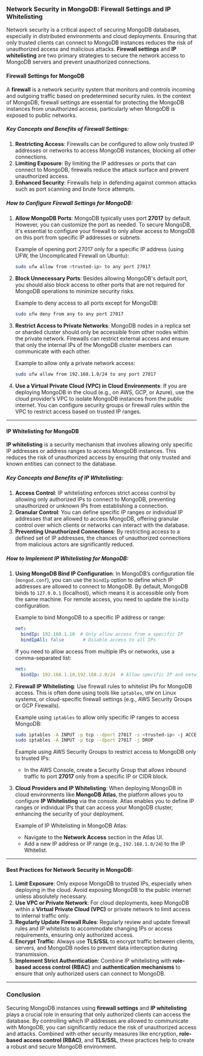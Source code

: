 ### **Network Security in MongoDB: Firewall Settings and IP Whitelisting**

Network security is a critical aspect of securing MongoDB databases, especially in distributed environments and cloud deployments. Ensuring that only trusted clients can connect to MongoDB instances reduces the risk of unauthorized access and malicious attacks. **Firewall settings** and **IP whitelisting** are two primary strategies to secure the network access to MongoDB servers and prevent unauthorized connections.

#### **Firewall Settings for MongoDB**

A **firewall** is a network security system that monitors and controls incoming and outgoing traffic based on predetermined security rules. In the context of MongoDB, firewall settings are essential for protecting the MongoDB instances from unauthorized access, particularly when MongoDB is exposed to public networks.

##### **Key Concepts and Benefits of Firewall Settings:**
1. **Restricting Access**: Firewalls can be configured to allow only trusted IP addresses or networks to access MongoDB instances, blocking all other connections.
2. **Limiting Exposure**: By limiting the IP addresses or ports that can connect to MongoDB, firewalls reduce the attack surface and prevent unauthorized access.
3. **Enhanced Security**: Firewalls help in defending against common attacks such as port scanning and brute force attempts.

##### **How to Configure Firewall Settings for MongoDB:**

1. **Allow MongoDB Ports**:
   MongoDB typically uses port **27017** by default. However, you can customize the port as needed. To secure MongoDB, it's essential to configure your firewall to only allow access to MongoDB on this port from specific IP addresses or subnets.

   Example of opening port 27017 only for a specific IP address (using UFW, the Uncomplicated Firewall on Ubuntu):

   ```bash
   sudo ufw allow from <trusted-ip> to any port 27017
   ```

2. **Block Unnecessary Ports**:
   Besides allowing MongoDB's default port, you should also block access to other ports that are not required for MongoDB operations to minimize security risks.

   Example to deny access to all ports except for MongoDB:

   ```bash
   sudo ufw deny from any to any port 27017
   ```

3. **Restrict Access to Private Networks**:
   MongoDB nodes in a replica set or sharded cluster should only be accessible from other nodes within the private network. Firewalls can restrict external access and ensure that only the internal IPs of the MongoDB cluster members can communicate with each other.

   Example to allow only a private network access:

   ```bash
   sudo ufw allow from 192.168.1.0/24 to any port 27017
   ```

4. **Use a Virtual Private Cloud (VPC) in Cloud Environments**:
   If you are deploying MongoDB in the cloud (e.g., on AWS, GCP, or Azure), use the cloud provider’s VPC to isolate MongoDB instances from the public internet. You can configure security groups or firewall rules within the VPC to restrict access based on trusted IP ranges.

---

#### **IP Whitelisting for MongoDB**

**IP whitelisting** is a security mechanism that involves allowing only specific IP addresses or address ranges to access MongoDB instances. This reduces the risk of unauthorized access by ensuring that only trusted and known entities can connect to the database.

##### **Key Concepts and Benefits of IP Whitelisting:**
1. **Access Control**: IP whitelisting enforces strict access control by allowing only authorized IPs to connect to MongoDB, preventing unauthorized or unknown IPs from establishing a connection.
2. **Granular Control**: You can define specific IP ranges or individual IP addresses that are allowed to access MongoDB, offering granular control over which clients or networks can interact with the database.
3. **Preventing Unauthorized Connections**: By restricting access to a defined set of IP addresses, the chances of unauthorized connections from malicious actors are significantly reduced.

##### **How to Implement IP Whitelisting for MongoDB:**

1. **Using MongoDB Bind IP Configuration**:
   In MongoDB’s configuration file (`mongod.conf`), you can use the `bindIp` option to define which IP addresses are allowed to connect to MongoDB. By default, MongoDB binds to `127.0.0.1` (localhost), which means it is accessible only from the same machine. For remote access, you need to update the `bindIp` configuration.

   Example to bind MongoDB to a specific IP address or range:

   ```yaml
   net:
     bindIp: 192.168.1.10  # Only allow access from a specific IP
     bindIpAll: false       # Disable access to all IPs
   ```

   If you need to allow access from multiple IPs or networks, use a comma-separated list:

   ```yaml
   net:
     bindIp: 192.168.1.10,192.168.2.0/24  # Allow specific IP and network range
   ```

2. **Firewall IP Whitelisting**:
   Use firewall rules to whitelist IPs for MongoDB access. This is often done using tools like `iptables`, `UFW` on Linux systems, or cloud-specific firewall settings (e.g., AWS Security Groups or GCP Firewalls).

   Example using `iptables` to allow only specific IP ranges to access MongoDB:

   ```bash
   sudo iptables -A INPUT -p tcp --dport 27017 -s <trusted-ip> -j ACCEPT
   sudo iptables -A INPUT -p tcp --dport 27017 -j DROP
   ```

   Example using AWS Security Groups to restrict access to MongoDB only to trusted IPs:
   - In the AWS Console, create a Security Group that allows inbound traffic to port **27017** only from a specific IP or CIDR block.

3. **Cloud Providers and IP Whitelisting**:
   When deploying MongoDB in cloud environments like **MongoDB Atlas**, the platform allows you to configure **IP Whitelisting** via the console. Atlas enables you to define IP ranges or individual IPs that can access your MongoDB cluster, enhancing the security of your deployment.

   Example of IP Whitelisting in MongoDB Atlas:
   - Navigate to the **Network Access** section in the Atlas UI.
   - Add a new IP address or IP range (e.g., `192.168.1.0/24`) to the IP Whitelist.

---

#### **Best Practices for Network Security in MongoDB:**

1. **Limit Exposure**: Only expose MongoDB to trusted IPs, especially when deploying in the cloud. Avoid exposing MongoDB to the public internet unless absolutely necessary.
2. **Use VPC or Private Network**: For cloud deployments, keep MongoDB within a **Virtual Private Cloud (VPC)** or private network to limit access to internal traffic only.
3. **Regularly Update Firewall Rules**: Regularly review and update firewall rules and IP whitelists to accommodate changing IPs or access requirements, ensuring only authorized access.
4. **Encrypt Traffic**: Always use **TLS/SSL** to encrypt traffic between clients, servers, and MongoDB nodes to prevent data interception during transmission.
5. **Implement Strict Authentication**: Combine IP whitelisting with **role-based access control (RBAC)** and **authentication mechanisms** to ensure that only authorized users can connect to MongoDB.

---

### **Conclusion**

Securing MongoDB instances using **firewall settings** and **IP whitelisting** plays a crucial role in ensuring that only authorized clients can access the database. By controlling which IP addresses are allowed to communicate with MongoDB, you can significantly reduce the risk of unauthorized access and attacks. Combined with other security measures like encryption, **role-based access control (RBAC)**, and **TLS/SSL**, these practices help to create a robust and secure MongoDB environment.